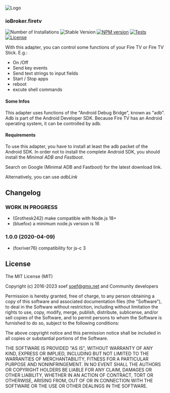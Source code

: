 ![Logo](admin/firetv.png)

### ioBroker.firetv 
![Number of Installations](http://iobroker.live/badges/firetv-community-installed.svg) ![Stable Version](http://iobroker.live/badges/firetv-community-stable.svg) 
[![NPM version](https://img.shields.io/npm/v/iobroker.firetv.svg)](https://www.npmjs.com/package/iobroker.firetv)
[![Tests](https://img.shields.io/travis/soef/iobroker.firetv/master.svg)](https://travis-ci.org/soef/iobroker.firetv)
[![License](https://img.shields.io/badge/license-MIT-blue.svg?style=flat)](https://github.com/soef/iobroker.firetv/blob/master/LICENSE)

<!--
[![NPM version](https://badge.fury.io/js/iobroker.firetv.svg)](https://www.npmjs.com/package/iobroker.firetv)
[![Build Status](https://secure.travis-ci.org/soef/iobroker.firetv.svg?branch=master)](https://travis-ci.org/soef/iobroker.firetv)
-->

With this adapter, you can control some functions of your Fire TV or Fire TV Stick.
E.g.: 
- On /Off
- Send key events
- Send text strings to input fields
- Start / Stop apps
- reboot
- excute shell commands

#### Some Infos
This adapter uses functions of the "Android Debug Bridge", known as "adb". Adb is part of the Android Developer SDK. Because Fire TV has an Android operating system, it can be controlled by adb.

#### Requirements

To use this adapter, you have to install at least the adb packet of the Android SDK. In order not to install the complete Android SDK, you should install the *Minimal ADB and Fastboot*.

Search on Google (Minimal ADB and Fastboot) for the latest download link.

Alternatively, you can use *adbLink* 

<!-- 
    ### **WORK IN PROGRESS** 
-->
## Changelog
### **WORK IN PROGRESS**
* (Grothesk242) make compatible with Node.js 18+
* (bluefox) a minimum node.js version is 16

### 1.0.0 (2020-04-09)
* (foxriver76) compatibility for js-c 3

## License
The MIT License (MIT)

Copyright (c) 2016-2023 soef <soef@gmx.net> and Community developers

Permission is hereby granted, free of charge, to any person obtaining a copy
of this software and associated documentation files (the "Software"), to deal
in the Software without restriction, including without limitation the rights
to use, copy, modify, merge, publish, distribute, sublicense, and/or sell
copies of the Software, and to permit persons to whom the Software is
furnished to do so, subject to the following conditions:

The above copyright notice and this permission notice shall be included in
all copies or substantial portions of the Software.

THE SOFTWARE IS PROVIDED "AS IS", WITHOUT WARRANTY OF ANY KIND, EXPRESS OR
IMPLIED, INCLUDING BUT NOT LIMITED TO THE WARRANTIES OF MERCHANTABILITY,
FITNESS FOR A PARTICULAR PURPOSE AND NONINFRINGEMENT. IN NO EVENT SHALL THE
AUTHORS OR COPYRIGHT HOLDERS BE LIABLE FOR ANY CLAIM, DAMAGES OR OTHER
LIABILITY, WHETHER IN AN ACTION OF CONTRACT, TORT OR OTHERWISE, ARISING FROM,
OUT OF OR IN CONNECTION WITH THE SOFTWARE OR THE USE OR OTHER DEALINGS IN
THE SOFTWARE.

